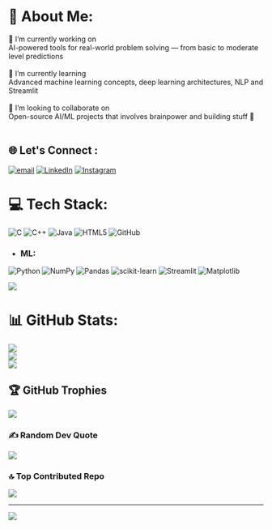 # 💫 About Me:
🔭 I’m currently working on  <br>AI-powered tools for real-world problem solving — from basic to moderate level predictions<br><br>🌱 I’m currently learning  <br>Advanced machine learning concepts, deep learning architectures, NLP and Streamlit <br><br>👯 I’m looking to collaborate on  <br>Open-source AI/ML projects that involves brainpower and building stuff 🚀<br><br>

## 🌐 Let's Connect :

[![email](https://img.shields.io/badge/Email-D14836?logo=gmail&logoColor=white)](mailto:mistrybhavya9@gmail.com) 
[![LinkedIn](https://img.shields.io/badge/LinkedIn-%230077B5.svg?logo=linkedin&logoColor=white)](https://linkedin.com/in/bhavya-mistry-5b5a57293) 
[![Instagram](https://img.shields.io/badge/Instagram-%23E4405F.svg?logo=Instagram&logoColor=white)](https://instagram.com/bhavya_mistry)

# 💻 Tech Stack:
![C](https://img.shields.io/badge/c-%2300599C.svg?style=for-the-badge&logo=c&logoColor=white) ![C++](https://img.shields.io/badge/c++-%2300599C.svg?style=for-the-badge&logo=c%2B%2B&logoColor=white) ![Java](https://img.shields.io/badge/java-%23ED8B00.svg?style=for-the-badge&logo=openjdk&logoColor=white) ![HTML5](https://img.shields.io/badge/html5-%23E34F26.svg?style=for-the-badge&logo=html5&logoColor=white) ![GitHub](https://img.shields.io/badge/github-%23121011.svg?style=for-the-badge&logo=github&logoColor=white)
- ### ML:
![Python](https://img.shields.io/badge/python-3670A0?style=for-the-badge&logo=python&logoColor=ffdd54)  ![NumPy](https://img.shields.io/badge/numpy-%23013243.svg?style=for-the-badge&logo=numpy&logoColor=white) ![Pandas](https://img.shields.io/badge/pandas-%23150458.svg?style=for-the-badge&logo=pandas&logoColor=white) ![scikit-learn](https://img.shields.io/badge/scikit--learn-%23F7931E.svg?style=for-the-badge&logo=scikit-learn&logoColor=white) ![Streamlit](https://img.shields.io/badge/Streamlit-%23FE4B4B.svg?style=for-the-badge&logo=streamlit&logoColor=white) ![Matplotlib](https://img.shields.io/badge/Matplotlib-%23ffffff.svg?style=for-the-badge&logo=Matplotlib&logoColor=black)


![](https://komarev.com/ghpvc/?username=Bhavya-Mistry)

# 📊 GitHub Stats:
![](https://github-readme-stats.vercel.app/api?username=Bhavya-Mistry&theme=transparent&hide_border=true&include_all_commits=false&count_private=false)<br/>
![](https://nirzak-streak-stats.vercel.app/?user=Bhavya-Mistry&theme=transparent&hide_border=true)<br/>
![](https://github-readme-stats.vercel.app/api/top-langs/?username=Bhavya-Mistry&theme=transparent&hide_border=true&include_all_commits=false&count_private=false&layout=compact)

## 🏆 GitHub Trophies
![](https://github-profile-trophy.vercel.app/?username=Bhavya-Mistry&theme=transparent&no-frame=true&no-bg=true&margin-w=4)

### ✍️ Random Dev Quote
![](https://quotes-github-readme.vercel.app/api?type=horizontal&theme=merko)

### 🔝 Top Contributed Repo
![](https://github-contributor-stats.vercel.app/api?username=Bhavya-Mistry&limit=5&theme=transparent&combine_all_yearly_contributions=true)

---
[![](https://visitcount.itsvg.in/api?id=Bhavya-Mistry&icon=0&color=3)](https://visitcount.itsvg.in)

<!-- Proudly created with GPRM ( https://gprm.itsvg.in ) -->
